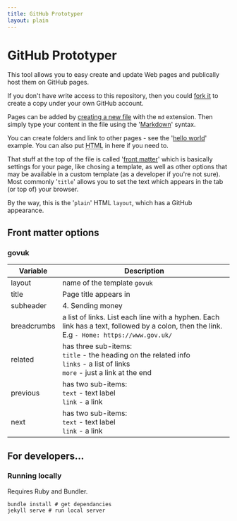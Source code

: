 ```yaml
---
title: GitHub Prototyper
layout: plain
---
```


# GitHub Prototyper

This tool allows you to easy create and update Web pages and publically host them on GitHub pages.

If you don't have write access to this repository, then you could [fork it](https://help.github.com/articles/fork-a-repo/) to create a copy under your own GitHub account.

Pages can be added by [creating a new file](https://github.com/blog/1436-moving-and-renaming-files-on-github) with the `md` extension. Then simply type your content in the file using the '[Markdown](https://help.github.com/articles/github-flavored-markdown/)' syntax.

You can create folders and link to other pages - see the '[hello world](http://matharden.github.io/github-prototyper/hello-world)' example. You can also put <abbr title="HyperText Mark-up Language">HTML</abbr> in here if you need to.

That stuff at the top of the file is called '[front matter](http://jekyllrb.com/docs/frontmatter/)' which is basically settings for your page, like chosing a template, as well as other options that may be available in a custom template (as a developer if you're not sure). Most commonly '`title`' allows you to set the text which appears in the tab (or top of) your browser.

By the way, this is the '`plain`' HTML `layout`, which has a GitHub appearance.

## Front matter options

### govuk

Variable      | Description
------------- | -----------
layout        | name of the template `govuk`
title         | Page title appears in 
subheader     | 4. Sending money
breadcrumbs   | a list of links. List each line with a hyphen. Each link has a text, followed by a colon, then the link. E.g `- Home: https://www.gov.uk/`
related       | has three sub-items:<br> `title` - the heading on the related info<br>`links` - a list of links<br>`more` - just a link at the end
previous      | has two sub-items:<br> `text` - text label<br>`link` - a link
next          | has two sub-items:<br> `text` - text label<br>`link` - a link

## For developers…

### Running locally

Requires Ruby and Bundler.

```shell
bundle install # get dependancies
jekyll serve # run local server
```
